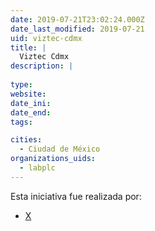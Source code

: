 ```yaml
---
date: 2019-07-21T23:02:24.000Z
date_last_modified: 2019-07-21
uid: viztec-cdmx
title: |
  Viztec Cdmx
description: |
  
type: 
website: 
date_ini: 
date_end: 
tags:

cities: 
  - Ciudad de México
organizations_uids:
  - labplc
---
```


Esta iniciativa fue realizada por:

- [X](/organizaciones/labplc)

